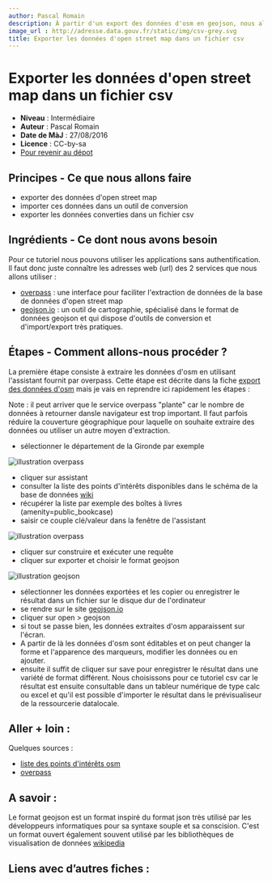 ```yaml
---
author: Pascal Romain
description: À partir d'un export des données d'osm en geojson, nous allons transformer ces données pour pouvoir les enregistrer dans un fichier au format .csv.
image_url : http://adresse.data.gouv.fr/static/img/csv-grey.svg
title: Exporter les données d'open street map dans un fichier csv
---
```


# Exporter les données d'open street map dans un fichier csv

- **Niveau** : Intermédiaire
- **Auteur** : Pascal Romain
- **Date de MàJ** : 27/08/2016
- **Licence** : CC-by-sa
- [Pour revenir au dépot](https://infolab-cd33.github.io/daktary/)

## Principes - Ce que nous allons faire

* exporter des données d'open street map
* importer ces données dans un outil de conversion
* exporter les données converties dans un fichier csv

## Ingrédients - Ce dont nous avons besoin

Pour ce tutoriel nous pouvons utiliser les applications sans authentification. Il faut donc juste connaître les adresses web (url) des 2 services que nous allons utiliser : 

* [overpass](http://overpass-turbo.eu/) : une interface pour faciliter l'extraction de données de la base de données d'open street map
* [geojson.io](http://geojson.io) : un outil de cartographie, spécialisé dans le format de données geojson et qui dispose d'outils de conversion et d'import/export très pratiques.

## Étapes - Comment allons-nous procéder ?

La première étape consiste à extraire les données d'osm en utilisant l'assistant fournit par overpass. Cette étape est décrite dans la fiche [export des données d'osm](https://infolab-cd33.github.io/daktary/#infolab-cd33/datalunch/blob/master/overpass_recuperer_des_donnees_osm.md) mais je vais en reprendre ici rapidement les étapes :

Note : il peut arriver que le service overpass "plante" car le nombre de données à retourner dansle navigateur est trop important. Il faut parfois réduire la couverture géographique pour laquelle on souhaite extraire des données ou utiliser un autre moyen d'extraction.

* sélectionner le département de la Gironde par exemple 

![illustration overpass](../img/selectionOverpass.PNG)

* cliquer sur assistant
* consulter la liste des points d'intérêts disponibles dans le schéma de la base de données [wiki](http://wiki.openstreetmap.org/wiki/Key:amenity)
* récupérer la liste par exemple des boîtes à livres (amenity=public_bookcase)
* saisir ce couple clé/valeur dans la fenêtre de l'assistant

![illustration overpass](../img/assistantoverpass.png)

* cliquer sur construire et exécuter une requête
* cliquer sur exporter et choisir le format geojson

![illustration geojson](../img/exportGeojson.png)

* sélectionner les données exportées et les copier ou enregistrer le résultat dans un fichier sur le disque dur de l'ordinateur
* se rendre sur le site [geojson.io](http://geojson.io)
* cliquer sur open > geojson
* si tout se passe bien, les données extraites d'osm apparaissent sur l'écran.
* A partir de là les données d'osm sont éditables et on peut changer la forme et l'apparence des marqueurs, modifier les données ou en ajouter.
* ensuite il suffit de cliquer sur save pour enregistrer le résultat dans une variété de format différent. Nous choisissons pour ce tutoriel csv car le résultat est ensuite consultable dans un tableur numérique de type calc ou excel et qu'il est possible d'importer le résultat dans le prévisualiseur de la ressourcerie datalocale.

## Aller + loin : 
Quelques sources : 

* [liste des points d'intérêts osm](http://wiki.openstreetmap.org/wiki/Amenity)
* [overpass](http://wiki.openstreetmap.org/wiki/Overpass_turbo)

## A savoir : 

Le format geojson est un format inspiré du format json très utilisé par les développeurs informatiques pour sa syntaxe souple et sa conscision. C'est un format ouvert également souvent utilisé par les bibliothèques de visualisation de données [wikipedia](https://fr.wikipedia.org/wiki/GeoJSON)
## Liens avec d’autres fiches : 

